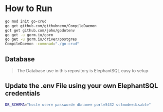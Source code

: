 # How to Run
```bash
go mod init go-crud
go get github.com/githubnemo/CompileDaemon
got get github.com/joho/godotenv
go get -u gorm.io/gorm
go get -u gorm.io/driver/postgres
CompileDaemon -commnad="./go-crud" 
```

## Database

> The Database use in this repository is ElephantSQL easy to setup

## Update the .env File using your own ElephantSQL credentials

```bash
DB_SCHEMA="host= user= password= dbname= port=5432 sslmode=disable"
```